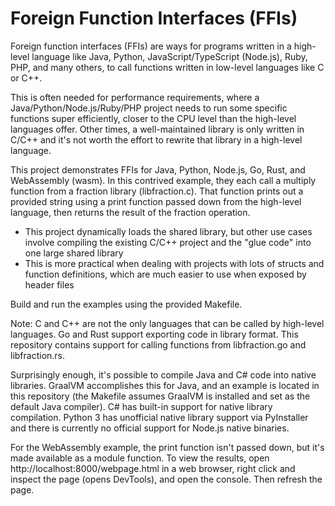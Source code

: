 # Foreign Function Interfaces (FFIs)

Foreign function interfaces (FFIs) are ways for programs written in a high-level language like Java, Python, JavaScript/TypeScript (Node.js), Ruby, PHP, and many others, to call functions written in low-level languages like C or C++.

This is often needed for performance requirements, where a Java/Python/Node.js/Ruby/PHP project needs to run some specific functions super efficiently, closer to the CPU level than the high-level languages offer. Other times, a well-maintained library is only written in C/C++ and it's not worth the effort to rewrite that library in a high-level language.

This project demonstrates FFIs for Java, Python, Node.js, Go, Rust, and WebAssembly (wasm). In this contrived example, they each call a multiply function from a fraction library (libfraction.c). That function prints out a provided string using a print function passed down from the high-level language, then returns the result of the fraction operation.

- This project dynamically loads the shared library, but other use cases involve compiling the existing C/C++ project and the "glue code" into one large shared library
- This is more practical when dealing with projects with lots of structs and function definitions, which are much easier to use when exposed by header files

Build and run the examples using the provided Makefile.

Note: C and C++ are not the only languages that can be called by high-level languages. Go and Rust support exporting code in library format. This repository contains support for calling functions from libfraction.go and libfraction.rs.

Surprisingly enough, it's possible to compile Java and C# code into native libraries. GraalVM accomplishes this for Java, and an example is located in this repository (the Makefile assumes GraalVM is installed and set as the default Java compiler). C# has built-in support for native library compilation. Python 3 has unofficial native library support via PyInstaller and there is currently no official support for Node.js native binaries.

For the WebAssembly example, the print function isn't passed down, but it's made available as a module function. To view the results, open http://localhost:8000/webpage.html in a web browser, right click and inspect the page (opens DevTools), and open the console. Then refresh the page.
